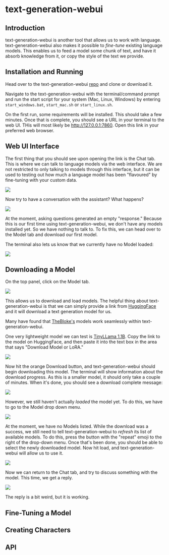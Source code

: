# text-generation-webui

## Introduction

text-generation-webui is another tool that allows us to work with language. text-generation-webui also makes it possible to _fine-tune_ existing language models. This enables us to feed a model some chunk of text, and have it absorb knowledge from it, or copy the style of the text we provide.

## Installation and Running

Head over to the text-generation-webui [repo](https://github.com/oobabooga/text-generation-webui) and clone or download it. 

Navigate to the text-generation-webui with the terminal/command prompt and run the start script for your system (Mac, Linux, Windows) by entering `start_windows.bat`, `start_mac.sh` or `start_linux.sh`.

On the first run, some requirements will be installed. This should take a few minutes. Once that is complete, you should see a URL in your terminal to the web UI. THis will most likely be http://127.0.0.1:7860. Open this link in your preferred web browser.

## Web UI Interface

The first thing that you should see upon opening the link is the Chat tab. This is where we can talk to language models via the web interface. We are not restricted to only talking to models through this interface, but it can be used to testing out how much a language model has been "flavoured" by fine-tuning with your custom data.

![](images/text-generation-webui/chat-tab.png)

Now try to have a conversation with the assistant? What happens?

![](images/text-generation-webui/pancake-no-model.png)

At the moment, asking questions generated an empty "response." Because this is our first time using text-generation-webui, we don't have any models installed yet. So we have nothing to talk to. To fix this, we can head over to the Model tab and download our first model.

The terminal also lets us know that we currently have no Model loaded:

![](images/text-generation-webui/no-model-terminal.png)

## Downloading a Model

On the top panel, click on the Model tab. 

![](images/text-generation-webui/model-window-no-model.png)

This allows us to download and load models. The helpful thing about text-generation-webui is that we can simply provide a link from [HuggingFace](huggingface.co) and it will download a text generation model for us.

Many have found that [TheBloke's](https://huggingface.co/TheBloke) models work seamlessly within text-generation-webui.

One very lightweight model we can test is [TinyLLama 1.1B](https://huggingface.co/TheBloke/TinyLlama-1.1B-Chat-v0.3-GPTQ). Copy the link to the model on HuggingFace, and then paste it into the text box in the area that says "Download Model or LoRA."

![](images/text-generation-webui/paste-link-download.png)

Now hit the orange Download button, and text-generation-webui should begin downloading this model. The terminal will show information about the download progress. As this is a smaller model, it should only take a couple of minutes. When it's done, you should see a download complete message:

![](images/text-generation-webui/download-complete.png)

However, we still haven't actually _loaded_ the model yet. To do this, we have to go to the Model drop down menu. 

![](images/text-generation-webui/model-drop-down-no-refresh.png)

At the moment, we have no Models listed. While the download was a success, we still need to tell text-generation-webui to _refresh_ its list of available models. To do this, press the button with the "repeat" emoji to the right of the drop-down menu. Once that's been done, you should be able to select the newly downloaded model. Now hit load, and text-generation-webui will allow us to use it.

![](images/text-generation-webui/loaded-model.png)

Now we can return to the Chat tab, and try to discuss something with the model. This time, we get a reply.

![](images/text-generation-webui/chat-with-model.png)

The reply is a bit weird, but it is working.

## Fine-Tuning a Model

## Creating Characters

## API